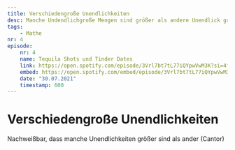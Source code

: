 ```yaml
---
title: Verschiedengroße Unendlichkeiten 
desc: Manche Undendlichgroße Mengen sind größer als andere Unendlick große Mengen.
tags:
    - Mathe
nr: 4
episode:
    nr: 4
    name: Tequila Shots und Tinder Dates
    link: https://open.spotify.com/episode/3Vrl7bt7tL77iQYpwVwM3K?si=4f3a1e162ac14877
    embed: https://open.spotify.com/embed/episode/3Vrl7bt7tL77iQYpwVwM3K?theme=0&t=660
    date: "30.07.2021"
    timestamp: 600
---
```

# Verschiedengroße Unendlichkeiten 

Nachweißbar, dass manche Unendlichkeiten größer sind als ander (Cantor)

